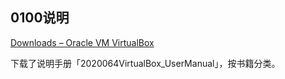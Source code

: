 ## 0100说明

[Downloads – Oracle VM VirtualBox](https://www.virtualbox.org/wiki/Downloads)

下载了说明手册「2020064VirtualBox_UserManual」，按书籍分类。